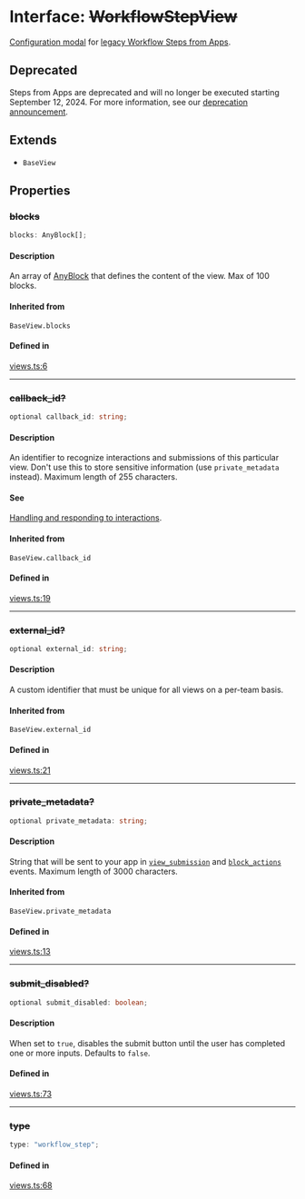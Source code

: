 # Interface: ~~WorkflowStepView~~

[Configuration modal](https://api.slack.com/legacy/workflows/steps#handle_config_view) for [legacy Workflow Steps from Apps](https://api.slack.com/legacy/workflows/steps).

## Deprecated

Steps from Apps are deprecated and will no longer be executed starting September 12, 2024. For more information, see our [deprecation announcement](https://api.slack.com/changelog/2023-08-workflow-steps-from-apps-step-back).

## Extends

- `BaseView`

## Properties

### ~~blocks~~

```ts
blocks: AnyBlock[];
```

#### Description

An array of [AnyBlock](TypeAlias.AnyBlock.md) that defines the content of the view. Max of 100 blocks.

#### Inherited from

`BaseView.blocks`

#### Defined in

[views.ts:6](https://github.com/slackapi/node-slack-sdk/blob/main/packages/types/src/views.ts#L6)

***

### ~~callback\_id?~~

```ts
optional callback_id: string;
```

#### Description

An identifier to recognize interactions and submissions of this particular view. Don't use this to
store sensitive information (use `private_metadata` instead). Maximum length of 255 characters.

#### See

[Handling and responding to interactions](https://api.slack.com/surfaces/modals#interactions).

#### Inherited from

`BaseView.callback_id`

#### Defined in

[views.ts:19](https://github.com/slackapi/node-slack-sdk/blob/main/packages/types/src/views.ts#L19)

***

### ~~external\_id?~~

```ts
optional external_id: string;
```

#### Description

A custom identifier that must be unique for all views on a per-team basis.

#### Inherited from

`BaseView.external_id`

#### Defined in

[views.ts:21](https://github.com/slackapi/node-slack-sdk/blob/main/packages/types/src/views.ts#L21)

***

### ~~private\_metadata?~~

```ts
optional private_metadata: string;
```

#### Description

String that will be sent to your app in
[`view_submission`](https://api.slack.com/reference/interaction-payloads/views#view_submission) and
[`block_actions`](https://api.slack.com/reference/interaction-payloads/block-actions) events.
Maximum length of 3000 characters.

#### Inherited from

`BaseView.private_metadata`

#### Defined in

[views.ts:13](https://github.com/slackapi/node-slack-sdk/blob/main/packages/types/src/views.ts#L13)

***

### ~~submit\_disabled?~~

```ts
optional submit_disabled: boolean;
```

#### Description

When set to `true`, disables the submit button until the user has completed one or more inputs.
Defaults to `false`.

#### Defined in

[views.ts:73](https://github.com/slackapi/node-slack-sdk/blob/main/packages/types/src/views.ts#L73)

***

### ~~type~~

```ts
type: "workflow_step";
```

#### Defined in

[views.ts:68](https://github.com/slackapi/node-slack-sdk/blob/main/packages/types/src/views.ts#L68)
